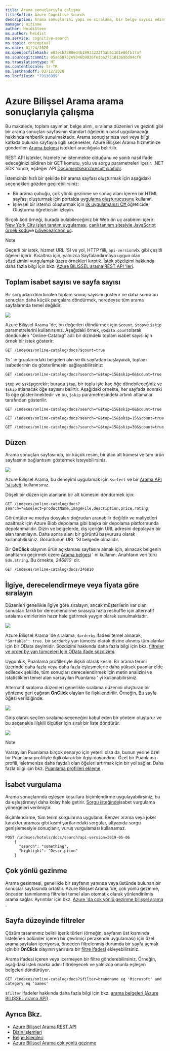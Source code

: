 ```yaml
---
title: Arama sonuçlarıyla çalışma
titleSuffix: Azure Cognitive Search
description: Arama sonuçlarını yapı ve sıralama, bir belge sayısı edinme ve Azure Bilişsel Arama arama sonuçlarına içerik gezintisi ekleme.
manager: nitinme
author: HeidiSteen
ms.author: heidist
ms.service: cognitive-search
ms.topic: conceptual
ms.date: 01/24/2020
ms.openlocfilehash: e83ecb3888ed4b19933233f3ab511d1e86fb37af
ms.sourcegitcommit: 05a650752e9346b9836fe3ba275181369bd94cf0
ms.translationtype: MT
ms.contentlocale: tr-TR
ms.lasthandoff: 03/12/2020
ms.locfileid: "79136999"
---
```

# <a name="how-to-work-with-search-results-in-azure-cognitive-search"></a>Azure Bilişsel Arama arama sonuçlarıyla çalışma
Bu makalede, toplam sayımlar, belge alımı, sıralama düzenleri ve gezinti gibi bir arama sonuçları sayfasının standart öğelerinin nasıl uygulanacağı hakkında rehberlik sunulmaktadır. Arama sonuçlarınıza veri veya bilgi katkıda bulunan sayfayla ilgili seçenekler, Azure Bilişsel Arama hizmetinize gönderilen [Arama belgesi](https://docs.microsoft.com/rest/api/searchservice/Search-Documents) istekleri aracılığıyla belirtilir. 

REST API istekler, hizmete ne istenmekte olduğunu ve yanıtı nasıl ifade edeceğinizi bildiren bir GET komutu, yolu ve sorgu parametreleri içerir. .NET SDK 'sında, eşdeğer API [Documentsearchresult sınıfıdır](https://docs.microsoft.com/dotnet/api/microsoft.azure.search.models.documentsearchresult-1).

İstemcinizi hızlı bir şekilde bir arama sayfası oluşturmak için aşağıdaki seçenekleri gözden geçirebilirsiniz:

+ Bir arama çubuğu, çok yönlü gezinme ve sonuç alanı içeren bir HTML sayfası oluşturmak için portalda [uygulama oluşturucusunu](search-create-app-portal.md) kullanın.
+ İşlevsel bir istemci oluşturmak için [ilk uygulamanızı C# ](tutorial-csharp-create-first-app.md) öğreticide Oluşturma öğreticisini izleyin.

Birçok kod örneği, burada bulabileceğiniz bir Web ön uç arabirimi içerir: [New York City işleri tanıtım uygulaması](https://aka.ms/azjobsdemo), [canlı tanıtım sitesiyle JavaScript örnek kodu](https://github.com/liamca/azure-search-javascript-samples)ve [bilivesearchön uç](https://github.com/LuisCabrer/CognitiveSearchFrontEnd).

> [!NOTE]
> Geçerli bir istek, hizmet URL 'SI ve yol, HTTP fiili, `api-version`vb. gibi çeşitli öğeleri içerir. Kısaltma için, yalnızca Sayfalandırmaya uygun olan sözdizimini vurgulamak üzere örnekleri kırptık. İstek sözdizimi hakkında daha fazla bilgi için bkz. [Azure BILIŞSEL arama REST API 'leri](https://docs.microsoft.com/rest/api/searchservice).
>

## <a name="total-hits-and-page-counts"></a>Toplam isabet sayısı ve sayfa sayısı

Bir sorgudan döndürülen toplam sonuç sayısını gösterir ve daha sonra bu sonuçları daha küçük parçalara döndürmek, neredeyse tüm arama sayfalarında temel değildir.

![][1]

Azure Bilişsel Arama 'de, bu değerleri döndürmek için `$count`, `$top`ve `$skip` parametrelerini kullanırsınız. Aşağıdaki örnek, `@odata.count`olarak döndürülen "Online-Catalog" adlı bir dizindeki toplam isabet sayısı için örnek bir istek gösterir:

    GET /indexes/online-catalog/docs?$count=true

15 ' in gruplarındaki belgeleri alın ve ilk sayfadan başlayarak, toplam isabetlerinin de gösterilmesini sağlayabilirsiniz:

    GET /indexes/online-catalog/docs?search=*&$top=15&$skip=0&$count=true

`$top` ve `$skip`gerekir; burada `$top`, bir toplu işte kaç öğe dönebileceğiniz ve `$skip` atlanacak öğe sayısını belirtir. Aşağıdaki örnekte, her sayfada sonraki 15 öğe gösterilmektedir ve bu, `$skip` parametresindeki artımlı atlamalar tarafından gösterilir.

    GET /indexes/online-catalog/docs?search=*&$top=15&$skip=0&$count=true

    GET /indexes/online-catalog/docs?search=*&$top=15&$skip=15&$count=true

    GET /indexes/online-catalog/docs?search=*&$top=15&$skip=30&$count=true

## <a name="layout"></a>Düzen

Arama sonuçları sayfasında, bir küçük resim, bir alan alt kümesi ve tam ürün sayfasının bağlantısını göstermek isteyebilirsiniz.

 ![][2]

Azure Bilişsel Arama, bu deneyimi uygulamak için `$select` ve bir [Arama API 'si isteği](https://docs.microsoft.com/rest/api/searchservice/search-documents) kullanırsınız.

Döşeli bir düzen için alanların bir alt kümesini döndürmek için:

    GET /indexes/online-catalog/docs?search=*&$select=productName,imageFile,description,price,rating

Görüntüler ve medya dosyaları doğrudan aranabilir değildir ve maliyetleri azaltmak için Azure Blob depolama gibi başka bir depolama platformunda depolanmalıdır. Dizin ve belgelerde, dış içeriğin URL adresini depolayan bir alan tanımlayın. Daha sonra alanı bir görüntü başvurusu olarak kullanabilirsiniz. Görüntünün URL 'SI belgede olmalıdır.

Bir **OnClick** olayının ürün açıklaması sayfasını almak için, alınacak belgenin anahtarını geçirmek üzere [Arama belgesi](https://docs.microsoft.com/rest/api/searchservice/Lookup-Document) ' ni kullanın. Anahtarın veri türü `Edm.String`. Bu örnekte, *246810*' dir.

    GET /indexes/online-catalog/docs/246810

## <a name="sort-by-relevance-rating-or-price"></a>İlgiye, derecelendirmeye veya fiyata göre sıralayın

Düzenleri genellikle ilgiye göre sıralayın, ancak müşterilerin var olan sonuçları farklı bir derecelendirme sırasıyla hızla reshuffle için alternatif sıralama emirlerinin hazır hale getirmek yaygın olarak sunulmaktadır.

 ![][3]

Azure Bilişsel Arama 'de sıralama, `$orderby` ifadesi temel alınarak, `"Sortable": true.` bir `$orderby` yan tümcesi olarak dizine alınmış tüm alanlar için bir OData deyimidir. Sözdizimi hakkında daha fazla bilgi için bkz. [filtreler ve order by yan tümceleri Için OData ifade sözdizimi](query-odata-filter-orderby-syntax.md).

Uygunluk, Puanlama profilleriyle ilişkili olarak kesin. Bir arama terimi üzerinde daha fazla veya daha fazla eşleşmelerle daha yüksek puanlar elde edilecek şekilde, tüm sonuçları derecelendirmek için metin analizini ve istatistikleri temel alan varsayılan Puanlama ' yi kullanabilirsiniz.

Alternatif sıralama düzenleri genellikle sıralama düzenini oluşturan bir yönteme geri çağıran **OnClick** olayları ile ilişkilendirilir. Örneğin, Bu sayfa öğesi verildiğinde:

 ![][4]

Giriş olarak seçilen sıralama seçeneğini kabul eden bir yöntem oluşturur ve bu seçenekle ilişkili ölçütler için sıralı bir liste döndürür.

 ![][5]

> [!NOTE]
> Varsayılan Puanlama birçok senaryo için yeterli olsa da, bunun yerine özel bir Puanlama profiliyle ilgili olarak bir ilgiyi dayandırın. Özel bir Puanlama profili, işletmenize daha faydalı olan öğeleri artırmak için bir yol sağlar. Daha fazla bilgi için bkz. [Puanlama profilleri ekleme](index-add-scoring-profiles.md) .
>

## <a name="hit-highlighting"></a>İsabet vurgulama

Arama sonuçlarında eşleşen koşullara biçimlendirme uygulayabilirsiniz, bu da eşleştirmeyi daha kolay hale getirir. [Sorgu isteğinde](https://docs.microsoft.com/rest/api/searchservice/search-documents)isabet vurgulama yönergeleri verilmiştir. 

Biçimlendirme, tüm terim sorgularına uygulanır. Benzer arama veya joker karakter araması gibi kısmi şartlarındaki sorgular, altyapıda sorgu genişlemesiyle sonuçlanır, vuruş vurgulaması kullanamaz.

```http
POST /indexes/hotels/docs/search?api-version=2019-05-06 
    {  
      "search": "something",  
      "highlight": "Description"  
    }
```



## <a name="faceted-navigation"></a>Çok yönlü gezinme

Arama gezinmesi, genellikle bir sayfanın yanında veya üstünde bulunan bir sonuçlar sayfasında ortaktır. Azure Bilişsel Arama 'de, çok yönlü gezinme, önceden tanımlanmış filtreleri temel alan otomatik olarak yönlendirilmiş arama sağlar. Ayrıntılar için bkz. [Azure 'da çok yönlü gezinme bilişsel arama](search-faceted-navigation.md) .

## <a name="filters-at-the-page-level"></a>Sayfa düzeyinde filtreler

Çözüm tasarımınız belirli içerik türleri (örneğin, sayfanın üst kısmında listelenen bölümler içeren bir çevrimiçi perakende uygulaması) için özel arama sayfaları içeriyorsa, önceden filtrelenmiş durumda bir sayfa açmak için bir **OnClick** olayının yanı sıra bir [filtre ifadesi](search-filters.md) ekleyebilirsiniz.

Arama ifadesi içeren veya içermeyen bir filtre gönderebilirsiniz. Örneğin, aşağıdaki istek marka adını filtreleyecek ve yalnızca onunla eşleşen belgeleri döndürüyor.

    GET /indexes/online-catalog/docs?$filter=brandname eq 'Microsoft' and category eq 'Games'

`$filter` ifadeler hakkında daha fazla bilgi için bkz. [arama belgeleri (Azure BILIŞSEL arama API)](https://docs.microsoft.com/rest/api/searchservice/Search-Documents) .

## <a name="see-also"></a>Ayrıca Bkz.

- [Azure Bilişsel Arama REST API](https://docs.microsoft.com/rest/api/searchservice)
- [Dizin Işlemleri](https://docs.microsoft.com/rest/api/searchservice/Index-operations)
- [Belge Işlemleri](https://docs.microsoft.com/rest/api/searchservice/Document-operations)
- [Azure Bilişsel Arama çok yönlü gezinme](search-faceted-navigation.md)

<!--Image references-->
[1]: ./media/search-pagination-page-layout/Pages-1-Viewing1ofNResults.PNG
[2]: ./media/search-pagination-page-layout/Pages-2-Tiled.PNG
[3]: ./media/search-pagination-page-layout/Pages-3-SortBy.png
[4]: ./media/search-pagination-page-layout/Pages-4-SortbyRelevance.png
[5]: ./media/search-pagination-page-layout/Pages-5-BuildSort.png
